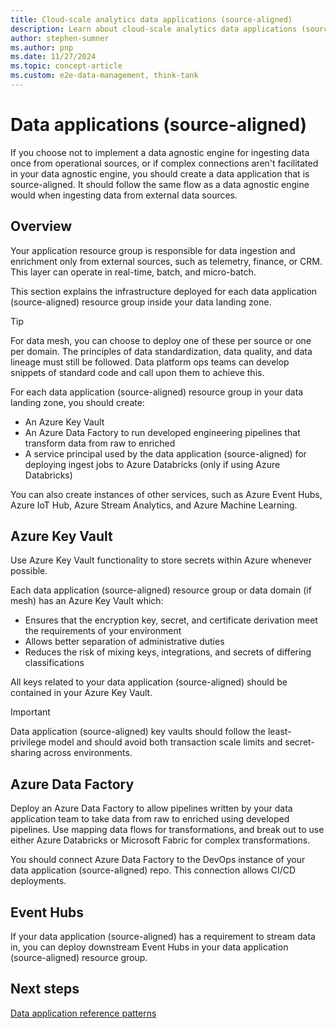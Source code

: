 ```yaml
---
title: Cloud-scale analytics data applications (source-aligned)
description: Learn about cloud-scale analytics data applications (source-aligned) in Azure.
author: stephen-sumner
ms.author: pnp
ms.date: 11/27/2024
ms.topic: concept-article
ms.custom: e2e-data-management, think-tank
---
```


# Data applications (source-aligned)

If you choose not to implement a data agnostic engine for ingesting data once from operational sources, or if complex connections aren't facilitated in your data agnostic engine, you should create a data application that is source-aligned. It should follow the same flow as a data agnostic engine would when ingesting data from external data sources.

## Overview

Your application resource group is responsible for data ingestion and enrichment only from external sources, such as telemetry, finance, or CRM. This layer can operate in real-time, batch, and micro-batch.

This section explains the infrastructure deployed for each data application (source-aligned) resource group inside your data landing zone.

> [!TIP]
> For data mesh, you can choose to deploy one of these per source or one per domain. The principles of data standardization, data quality, and data lineage must still be followed. Data platform ops teams can develop snippets of standard code and call upon them to achieve this.

For each data application (source-aligned) resource group in your data landing zone, you should create:

- An Azure Key Vault
- An Azure Data Factory to run developed engineering pipelines that transform data from raw to enriched
- A service principal used by the data application (source-aligned) for deploying ingest jobs to Azure Databricks (only if using Azure Databricks)

You can also create instances of other services, such as Azure Event Hubs, Azure IoT Hub, Azure Stream Analytics, and Azure Machine Learning.

## Azure Key Vault

Use Azure Key Vault functionality to store secrets within Azure whenever possible.

Each data application (source-aligned) resource group or data domain (if mesh) has an Azure Key Vault which:

- Ensures that the encryption key, secret, and certificate derivation meet the requirements of your environment
- Allows better separation of administrative duties
- Reduces the risk of mixing keys, integrations, and secrets of differing classifications

All keys related to your data application (source-aligned) should be contained in your Azure Key Vault.

> [!IMPORTANT]
> Data application (source-aligned) key vaults should follow the least-privilege model and should avoid both transaction scale limits and secret-sharing across environments.

## Azure Data Factory

Deploy an Azure Data Factory to allow pipelines written by your data application team to take data from raw to enriched using developed pipelines. Use mapping data flows for transformations, and break out to use either Azure Databricks or Microsoft Fabric for complex transformations.

You should connect Azure Data Factory to the DevOps instance of your data application (source-aligned) repo. This connection allows CI/CD deployments.

## Event Hubs

If your data application (source-aligned) has a requirement to stream data in, you can deploy downstream Event Hubs in your data application (source-aligned) resource group.

## Next steps

[Data application reference patterns](data-reference-patterns.md)
